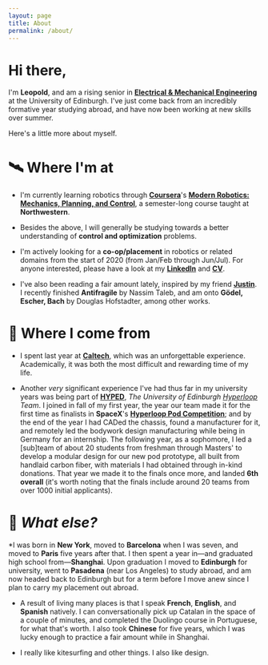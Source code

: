 ```yaml
---
layout: page
title: About
permalink: /about/
---
```


# Hi there,

I'm **Leopold**, and am a rising senior in **[Electrical & Mechanical Engineering](https://www.ed.ac.uk/studying/undergraduate/degrees/index.php?action=programme&code=HHH6)** at the University of Edinburgh. I've just come back from an incredibly formative year studying abroad, and have now been working at new skills over summer.

Here's a little more about myself.

# 🛰️ Where I'm at
* I'm currently learning robotics through **[Coursera](https://www.coursera.org/)**'s **[Modern Robotics: Mechanics, Planning, and Control](https://www.coursera.org/specializations/modernrobotics)**, a semester-long course taught at **Northwestern**.

* Besides the above, I will generally be studying towards a better understanding of **control and optimization** problems.

* I'm actively looking for a **co-op/placement** in robotics or related domains from the start of 2020 (from Jan/Feb through Jun/Jul). For anyone interested, please have a look at my **[LinkedIn](https://www.linkedin.com/in/leopold-t/)** and **[CV](https://www.visualcv.com/leopold-t/)**.

* I've also been reading a fair amount lately, inspired by my friend **[Justin](https://glibert.io/)**. I recently finished **Antifragile** by Nassim Taleb, and am onto **Gödel, Escher, Bach** by Douglas Hofstadter, among other works.

# 🌌 Where I come from

* I spent last year at **[Caltech](https://www.caltech.edu/)**, which was an unforgettable experience. Academically, it was both the most difficult and rewarding time of my life.

* Another _very_ significant experience I've had thus far in my university years was being part of **[HYPED](https://hyp-ed.com/)**, _The University of Edinburgh [Hyperloop](https://en.m.wikipedia.org/wiki/Hyperloop) Team_. I joined in fall of my first year, the year our team made it for the first time as finalists in **SpaceX**'s **[Hyperloop Pod Competition](https://www.spacex.com/hyperloop)**; and by the end of the year I had CADed the chassis, found a manufacturer for it, and remotely led the bodywork design manufacturing while being in Germany for an internship. The following year, as a sophomore, I led a \[sub]team of about 20 students from freshman through Masters' to develop a modular design for our new pod prototype, all built from handlaid carbon fiber, with materials I had obtained through in-kind donations. That year we made it to the finals once more, and landed **6th overall** (it's worth noting that the finals include around 20 teams from over 1000 initial applicants).

# 🔮 _What else?_

*I was born in **New York**, moved to **Barcelona** when I was seven, and moved to **Paris** five years after that. I then spent a year in—and graduated high school from—**Shanghai**. Upon graduation I moved to **Edinburgh** for university, went to **Pasadena** (near Los Angeles) to study abroad, and am now headed back to Edinburgh but for a term before I move anew since I plan to carry my placement out abroad.

* A result of living many places is that I speak **French**, **English**, and **Spanish** natively. I can conversationally pick up Catalan in the space of a couple of minutes, and completed the Duolingo course in Portuguese, for what that's worth. I also took **Chinese** for five years, which I was lucky enough to practice a fair amount while in Shanghai.

* I really like kitesurfing and other things. I also like design.

<!--- [email@domain.com](mailto:email@domain.com) --->

